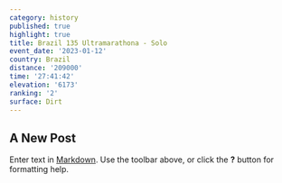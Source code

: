 ```yaml
---
category: history
published: true
highlight: true
title: Brazil 135 Ultramarathona - Solo
event_date: '2023-01-12'
country: Brazil
distance: '209000'
time: '27:41:42'
elevation: '6173'
ranking: '2'
surface: Dirt
---
```

## A New Post

Enter text in [Markdown](http://daringfireball.net/projects/markdown/). Use the toolbar above, or click the **?** button for formatting help.
